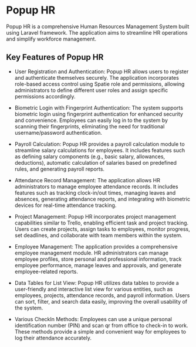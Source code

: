 
# Popup HR

Popup HR is a comprehensive Human Resources Management System built using Laravel framework. The application aims to streamline HR operations and simplify workforce management.

## Key Features of Popup HR
- User Registration and Authentication: Popup HR allows users to register and authenticate themselves securely. The application incorporates role-based access control using Spatie role and permissions, allowing administrators to define different user roles and assign specific permissions accordingly.

- Biometric Login with Fingerprint Authentication: The system supports biometric login using fingerprint authentication for enhanced security and convenience. Employees can easily log in to the system by scanning their fingerprints, eliminating the need for traditional username/password authentication.

- Payroll Calculation: Popup HR provides a payroll calculation module to streamline salary calculations for employees. It includes features such as defining salary components (e.g., basic salary, allowances, deductions), automatic calculation of salaries based on predefined rules, and generating payroll reports.

- Attendance Record Management: The application allows HR administrators to manage employee attendance records. It includes features such as tracking clock-in/out times, managing leaves and absences, generating attendance reports, and integrating with biometric devices for real-time attendance tracking.

- Project Management: Popup HR incorporates project management capabilities similar to Trello, enabling efficient task and project tracking. Users can create projects, assign tasks to employees, monitor progress, set deadlines, and collaborate with team members within the system.

- Employee Management: The application provides a comprehensive employee management module. HR administrators can manage employee profiles, store personal and professional information, track employee performance, manage leaves and approvals, and generate employee-related reports.

- Data Tables for List View: Popup HR utilizes data tables to provide a user-friendly and interactive list view for various entities, such as employees, projects, attendance records, and payroll information. Users can sort, filter, and search data easily, improving the overall usability of the system.

- Various CheckIn Methods: Employees can use a unique personal identification number (PIN) and scan qr from office to check-in to work. These methods provide a simple and convenient way for employees to log their attendance accurately.
